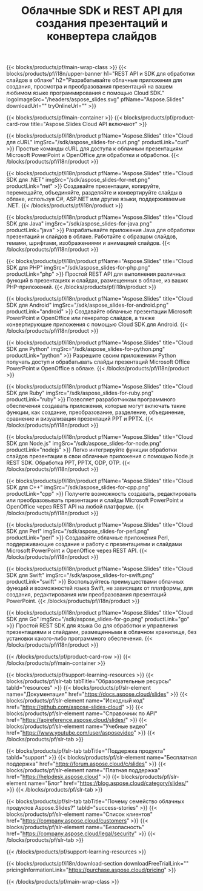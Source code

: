 ﻿---
title: Облачные SDK и REST API для создания презентаций и конвертера слайдов 
description: Разрабатывайте облачные приложения для создания, просмотра и преобразования презентаций на вашем любимом языке программирования с помощью Cloud SDK
weight: 10
family: slides
---

{{< blocks/products/pf/main-wrap-class >}}
{{< blocks/products/pf/i18n/upper-banner h1="REST API и SDK для обработки слайдов в облаке" h2="Разрабатывайте облачные приложения для создания, просмотра и преобразования презентаций на вашем любимом языке программирования с помощью Cloud SDK." logoImageSrc="/headers/aspose_slides.svg" pfName="Aspose.Slides" downloadUrl="" tryOnlineUrl="" >}}

{{< blocks/products/pf/main-container >}}
{{< blocks/products/pf/product-card-row title="Aspose.Slides Cloud API включают" >}}

{{< blocks/products/pf/i18n/product pfName="Aspose.Slides" title="Cloud для cURL" imgSrc="/sdk/aspose_slides-for-curl.png" productLink="curl" >}}
Простые команды cURL для доступа к облачным презентациям Microsoft PowerPoint и OpenOffice для обработки и обработки.
{{< /blocks/products/pf/i18n/product >}}

{{< blocks/products/pf/i18n/product pfName="Aspose.Slides" title="Cloud SDK для .NET" imgSrc="/sdk/aspose_slides-for-net.png" productLink="net" >}}
Создавайте презентации, копируйте, перемещайте, объединяйте, разделяйте и конвертируйте слайды в облаке, используя C#, ASP.NET или другие языки, поддерживаемые .NET.
{{< /blocks/products/pf/i18n/product >}}

{{< blocks/products/pf/i18n/product pfName="Aspose.Slides" title="Cloud SDK для Java" imgSrc="/sdk/aspose_slides-for-java.png" productLink="java" >}}
Разрабатывайте приложения Java для обработки презентаций и слайдов в облаке. Работайте с образцом слайдов, темами, шрифтами, изображениями и анимацией слайдов.
{{< /blocks/products/pf/i18n/product >}}

{{< blocks/products/pf/i18n/product pfName="Aspose.Slides" title="Cloud SDK для PHP" imgSrc="/sdk/aspose_slides-for-php.png" productLink="php" >}}
Простой REST API для выполнения различных функций в презентациях и слайдах, размещенных в облаке, из ваших PHP-приложений.
{{< /blocks/products/pf/i18n/product >}}

{{< blocks/products/pf/i18n/product pfName="Aspose.Slides" title="Cloud SDK для Android" imgSrc="/sdk/aspose_slides-for-android.png" productLink="android" >}}
Создавайте облачные презентации Microsoft PowerPoint и OpenOffice или генератор слайдов, а также конвертирующие приложения с помощью Cloud SDK для Android.
{{< /blocks/products/pf/i18n/product >}}

{{< blocks/products/pf/i18n/product pfName="Aspose.Slides" title="Cloud SDK для Python" imgSrc="/sdk/aspose_slides-for-python.png" productLink="python" >}}
Разрешите своим приложениям Python получать доступ и обрабатывать слайды презентаций Microsoft Office PowerPoint и OpenOffice в облаке.
{{< /blocks/products/pf/i18n/product >}}

{{< blocks/products/pf/i18n/product pfName="Aspose.Slides" title="Cloud SDK для Ruby" imgSrc="/sdk/aspose_slides-for-ruby.png" productLink="ruby" >}}
Позволяет разработчикам программного обеспечения создавать приложения, которые могут включать такие функции, как создание, преобразование, разделение, объединение, сравнение и визуализация презентаций PPT и PPTX.
{{< /blocks/products/pf/i18n/product >}}

{{< blocks/products/pf/i18n/product pfName="Aspose.Slides" title="Cloud SDK для Node.js" imgSrc="/sdk/aspose_slides-for-node.png" productLink="nodejs" >}}
Легко интегрируйте функции обработки слайдов презентации в свои облачные приложения с помощью Node.js REST SDK. Обработка PPT, PPTX, ODP, OTP.
{{< /blocks/products/pf/i18n/product >}}

{{< blocks/products/pf/i18n/product pfName="Aspose.Slides" title="Cloud SDK для C++" imgSrc="/sdk/aspose_slides-for-cpp.png" productLink="cpp" >}}
Получите возможность создавать, редактировать или преобразовывать презентации и слайды Microsoft PowerPoint и OpenOffice через REST API на любой платформе.
{{< /blocks/products/pf/i18n/product >}}

{{< blocks/products/pf/i18n/product pfName="Aspose.Slides" title="Cloud SDK для Perl" imgSrc="/sdk/aspose_slides-for-perl.png" productLink="perl" >}}
Создавайте облачные приложения Perl, поддерживающие создание и работу с презентациями и слайдами Microsoft PowerPoint и OpenOffice через REST API.
{{< /blocks/products/pf/i18n/product >}}

{{< blocks/products/pf/i18n/product pfName="Aspose.Slides" title="Cloud SDK для Swift" imgSrc="/sdk/aspose_slides-for-swift.png" productLink="swift" >}}
Воспользуйтесь преимуществами облачных функций и возможностей языка Swift, не зависящих от платформы, для создания, редактирования или преобразования презентаций PowerPoint.
{{< /blocks/products/pf/i18n/product >}}

{{< blocks/products/pf/i18n/product pfName="Aspose.Slides" title="Cloud SDK для Go" imgSrc="/sdk/aspose_slides-for-go.png" productLink="go" >}}
Простой REST SDK для языка Go для обработки и управления презентациями и слайдами, размещенными в облачном хранилище, без установки какого-либо программного обеспечения.
{{< /blocks/products/pf/i18n/product >}}

{{< /blocks/products/pf/product-card-row >}}
{{< /blocks/products/pf/main-container >}}

{{< blocks/products/pf/support-learning-resources >}}
{{< blocks/products/pf/slr-tab tabTitle="Образовательные ресурсы" tabId="resources" >}}
{{< blocks/products/pf/slr-element name="Документация" href="https://docs.aspose.cloud/slides" >}}
{{< blocks/products/pf/slr-element name="Исходный код" href="https://github.com/aspose-slides-cloud" >}}
{{< blocks/products/pf/slr-element name="Справочник по API" href="https://apireference.aspose.cloud/slides/" >}}
{{< blocks/products/pf/slr-element name="Учебные видео" href="https://www.youtube.com/user/asposevideo" >}}
{{< /blocks/products/pf/slr-tab >}}

{{< blocks/products/pf/slr-tab tabTitle="Поддержка продукта" tabId="support" >}}
{{< blocks/products/pf/slr-element name="Бесплатная поддержка" href="https://forum.aspose.cloud/c/slides" >}}
{{< blocks/products/pf/slr-element name="Платная поддержка" href="https://helpdesk.aspose.cloud" >}}
{{< blocks/products/pf/slr-element name="Блог" href="https://blog.aspose.cloud/category/slides/" >}}
{{< /blocks/products/pf/slr-tab >}}

{{< blocks/products/pf/slr-tab tabTitle="Почему семейство облачных продуктов Aspose.Slides?" tabId="success-stories" >}}
{{< blocks/products/pf/slr-element name="Список клиентов" href="https://company.aspose.cloud/customers" >}}
{{< blocks/products/pf/slr-element name="Безопасность" href="https://company.aspose.cloud/legal/security" >}}
{{< /blocks/products/pf/slr-tab >}}

{{< /blocks/products/pf/support-learning-resources >}}

{{< blocks/products/pf/i18n/download-section downloadFreeTrialLink="" pricingInformationLink="https://purchase.aspose.cloud/pricing" >}}

{{< /blocks/products/pf/main-wrap-class >}}
